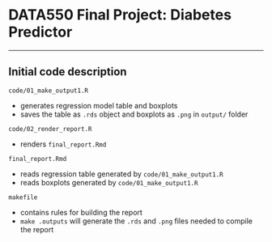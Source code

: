 # DATA550 Final Project: Diabetes Predictor

------------------------------------------------------------------------

## Initial code description

`code/01_make_output1.R`

  - generates regression model table and boxplots
  - saves the table as `.rds` object and boxplots as `.png` in `output/` folder

`code/02_render_report.R`

  - renders `final_report.Rmd`

`final_report.Rmd`

  - reads regression table generated by `code/01_make_output1.R`
  - reads boxplots generated by `code/01_make_output1.R`

`makefile`

  - contains rules for building the report
  - `make .outputs` will generate the `.rds` and `.png` files needed to compile the report





